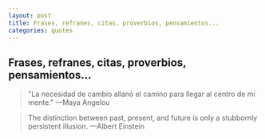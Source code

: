 ```yaml
---
layout: post
title: Frases, refranes, citas, proverbios, pensamientos...
categories: quotes
---
```


## Frases, refranes, citas, proverbios, pensamientos...

> "La necesidad de cambio allanó el camino para llegar al centro de mi mente." 
—Maya Angelou

>The distinction between past, present, and future is only a stubbornly persistent illusion. 
—Albert Einstein

